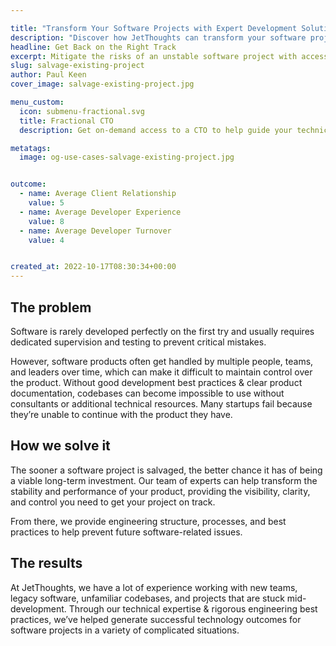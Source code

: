 ```yaml
---

title: "Transform Your Software Projects with Expert Development Solutions"
description: "Discover how JetThoughts can transform your software project with expert guidance, best practices, and tailored solutions. From fractional CTO services to QA testing, we ensure your project stays on track and achieves success."
headline: Get Back on the Right Track
excerpt: Mitigate the risks of an unstable software project with access to technical experts to correct course, fix critical issues, and implement engineering best practices.
slug: salvage-existing-project
author: Paul Keen
cover_image: salvage-existing-project.jpg

menu_custom:
  icon: submenu-fractional.svg
  title: Fractional CTO
  description: Get on-demand access to a CTO to help guide your technical vision, accelerate team-building, and improve development team operations.

metatags:
  image: og-use-cases-salvage-existing-project.jpg


outcome:
  - name: Average Client Relationship
    value: 5
  - name: Average Developer Experience
    value: 8
  - name: Average Developer Turnover
    value: 4


created_at: 2022-10-17T08:30:34+00:00
---
```


## The problem

Software is rarely developed perfectly on the first try and usually requires dedicated supervision and testing to prevent critical mistakes.

However, software products often get handled by multiple people, teams, and leaders over time, which can make it difficult to maintain control over the product. Without good development best practices & clear product documentation, codebases can become impossible to use without consultants or additional technical resources. Many startups fail because they&#8217;re unable to continue with the product they have.

## How we solve it

The sooner a software project is salvaged, the better chance it has of being a viable long-term investment. Our team of experts can help transform the stability and performance of your product, providing the visibility, clarity, and control you need to get your project on track.

From there, we provide engineering structure, processes, and best practices to help prevent future software-related issues.

## The results

At JetThoughts, we have a lot of experience working with new teams, legacy software, unfamiliar codebases, and projects that are stuck mid-development. Through our technical expertise & rigorous engineering best practices, we&#8217;ve helped generate successful technology outcomes for software projects in a variety of complicated situations.

